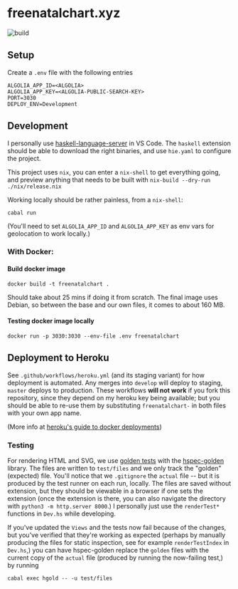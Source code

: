 # freenatalchart.xyz

![build](https://github.com/lfborjas/freenatalchart.xyz/workflows/Haskell%20CI/badge.svg)


## Setup

Create a `.env` file with the following entries

    ALGOLIA_APP_ID=<ALGOLIA>
    ALGOLIA_APP_KEY=<ALGOLIA-PUBLIC-SEARCH-KEY>
    PORT=3030
    DEPLOY_ENV=Development

## Development

I personally use [haskell-language-server](https://github.com/haskell/haskell-language-server) in VS Code. The `haskell` extension should
be able to download the right binaries, and use `hie.yaml` to configure the project. 

This project uses `nix`, you can enter a `nix-shell` to get everything going, and preview anything that needs to be built
with `nix-build --dry-run ./nix/release.nix`

Working locally should be rather painless, from a `nix-shell`:

    cabal run

(You'll need to set `ALGOLIA_APP_ID` and `ALGOLIA_APP_KEY` as env vars for geolocation to work locally.)

### With Docker:

#### Build docker image

    docker build -t freenatalchart .

Should take about 25 mins if doing it from scratch. The final image uses Debian, so between the base
and our own files, it comes to about 160 MB.

#### Testing docker image locally

    docker run -p 3030:3030 --env-file .env freenatalchart

## Deployment to Heroku

See `.github/workflows/heroku.yml` (and its staging variant) for how deployment is automated. Any merges into `develop` will deploy to staging,
`master` deploys to production. These workflows **will not work** if you fork this repository, since they depend on my heroku key being available;
but you should be able to re-use them by substituting `freenatalchart-` in both files with your own app name.

(More info at [heroku's guide to docker deployments](https://devcenter.heroku.com/articles/container-registry-and-runtime))

### Testing

For rendering HTML and SVG, we use [golden tests](https://ro-che.info/articles/2017-12-04-golden-tests) with the [hspec-golden](https://github.com/stackbuilders/hspec-golden) library. The files are written to `test/files` and we only track the "golden" (expected) file. You'll notice that we `.gitignore` the `actual` file -- but it is produced by the test runner on each run, locally. The files are saved without extension, but they should be viewable in a browser if one sets the extension (once the extension is there, you can also navigate the directory with `python3 -m http.server 8000`.) I personally just use the `renderTest*` functions in `Dev.hs` while developing.

If you've updated the `Views` and the tests now fail because of the changes, but you've verified that they're working as expected (perhaps by manually producing the files for static inspection, see for example `renderTestIndex` in `Dev.hs`,) you can have hspec-golden replace
the `golden` files with the current copy of the `actual` file (produced by running the now-failing test,) by running

    cabal exec hgold -- -u test/files    
